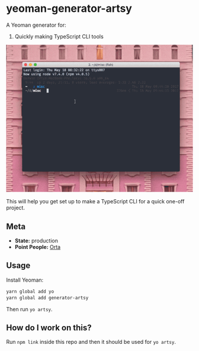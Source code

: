 # yeoman-generator-artsy

A Yeoman generator for:

1. Quickly making TypeScript CLI tools

<img src="screenshots/cli.gif">

This will help you get set up to make a TypeScript CLI for a quick one-off project.

## Meta

* __State:__ production
* __Point People:__ [Orta](https://github.com/orta)

## Usage

Install Yeoman:

```sh
yarn global add yo
yarn global add generator-artsy
```

Then run `yo artsy`.

## How do I work on this?

Run `npm link` inside this repo and then it should be used for `yo artsy`.
